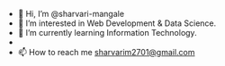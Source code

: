 - 👋 Hi, I’m @sharvari-mangale
- 👀 I’m interested in Web Development & Data Science.
- 🌱 I’m currently learning Information Technology.
- 
- 📫 How to reach me sharvarim2701@gmail.com

<!---
sharvari-mangale/sharvari-mangale is a ✨ special ✨ repository because its `README.md` (this file) appears on your GitHub profile.
You can click the Preview link to take a look at your changes.
--->
